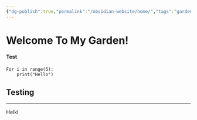 ```yaml
---
{"dg-publish":true,"permalink":"/obsidian-website/home/","tags":"gardenEntry"}
---
```


# Welcome To My Garden!
#### Test

```jupyter
For i in range(5):
	print("Hello")
```

## Testing

---

Helkl